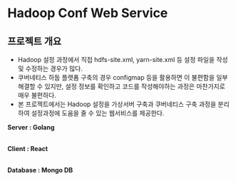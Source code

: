 # Hadoop Conf Web Service

## 프로젝트 개요
* Hadoop 설정 과정에서 직접 hdfs-site.xml, yarn-site.xml 등 설정 파일을 작성 및 수정하는 경우가 많다.
* 쿠버네티스 하둡 플랫폼 구축의 경우 configmap 등을 활용하면 이 불편함을 일부 해결할 수 있지만, 설정 정보를 확인하고 코드를 작성해야하는 과정은 마찬가지로 매우 불편하다.
* 본 프로젝트에서는 Hadoop 설정을 가상서버 구축과 쿠버네티스 구축 과정을 분리하여 설정과정에 도움을 줄 수 있는 웹서비스를 제공한다.

**Server : Golang**
<br></br>

**Client : React**
<br></br>

**Database : Mongo DB**
<br></br>





